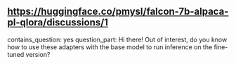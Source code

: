 ## https://huggingface.co/pmysl/falcon-7b-alpaca-pl-qlora/discussions/1

contains_question: yes
question_part: Hi there! Out of interest, do you know how to use these adapters with the base model to run inference on the fine-tuned version?